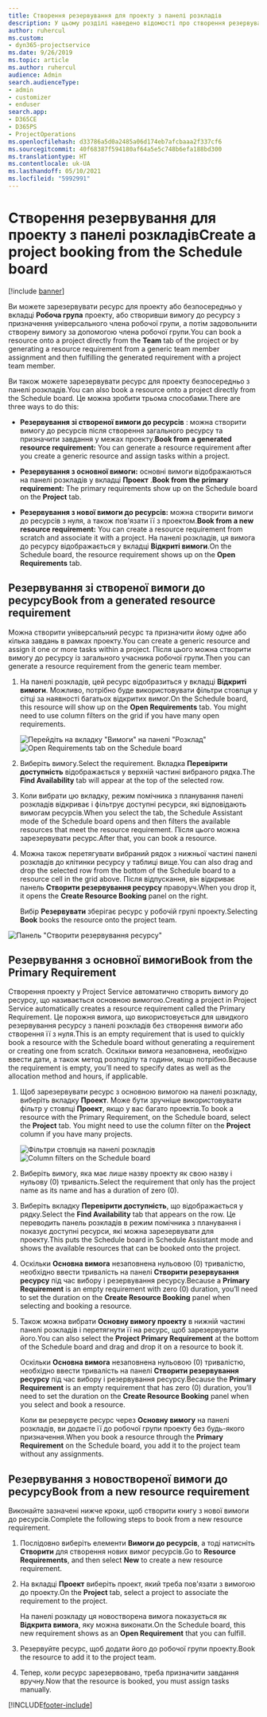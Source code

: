 ```yaml
---
title: Створення резервування для проекту з панелі розкладів
description: У цьому розділі наведено відомості про створення резервування проекту з дошки розкладів.
author: ruhercul
ms.custom:
- dyn365-projectservice
ms.date: 9/26/2019
ms.topic: article
ms.author: ruhercul
audience: Admin
search.audienceType:
- admin
- customizer
- enduser
search.app:
- D365CE
- D365PS
- ProjectOperations
ms.openlocfilehash: d33786a5d0a2485a06d174eb7afcbaaa2f337cf6
ms.sourcegitcommit: 40f68387f594180af64a5e5c748b6efa188bd300
ms.translationtype: HT
ms.contentlocale: uk-UA
ms.lasthandoff: 05/10/2021
ms.locfileid: "5992991"
---
```

# <a name="create-a-project-booking-from-the-schedule-board"></a><span data-ttu-id="fd102-103">Створення резервування для проекту з панелі розкладів</span><span class="sxs-lookup"><span data-stu-id="fd102-103">Create a project booking from the Schedule board</span></span>

[!include [banner](../includes/psa-now-project-operations.md)]

<span data-ttu-id="fd102-104">Ви можете зарезервувати ресурс для проекту або безпосередньо у вкладці **Робоча група** проекту, або створивши вимогу до ресурсу з призначення універсального члена робочої групи, а потім задовольнити створену вимогу за допомогою члена робочої групи.</span><span class="sxs-lookup"><span data-stu-id="fd102-104">You can book a resource onto a project directly from the **Team** tab of the project or by generating a resource requirement from a generic team member assignment and then fulfilling the generated requirement with a project team member.</span></span>

<span data-ttu-id="fd102-105">Ви також можете зарезервувати ресурс для проекту безпосередньо з панелі розкладів.</span><span class="sxs-lookup"><span data-stu-id="fd102-105">You can also book a resource onto a project directly from the Schedule board.</span></span> <span data-ttu-id="fd102-106">Це можна зробити трьома способами.</span><span class="sxs-lookup"><span data-stu-id="fd102-106">There are three ways to do this:</span></span>

- <span data-ttu-id="fd102-107">**Резервування зі створеної вимоги до ресурсів** : можна створити вимогу до ресурсів після створення загального ресурсу та призначити завдання у межах проекту.</span><span class="sxs-lookup"><span data-stu-id="fd102-107">**Book from a generated resource requirement:** You can generate a resource requirement after you create a generic resource and assign tasks within a project.</span></span>

- <span data-ttu-id="fd102-108">**Резервування з основної вимоги:** основні вимоги відображаються на панелі розкладів у вкладці **Проект** .</span><span class="sxs-lookup"><span data-stu-id="fd102-108">**Book from the primary requirement:** The primary requirements show up on the Schedule board on the **Project** tab.</span></span> 

- <span data-ttu-id="fd102-109">**Резервування з нової вимоги до ресурсів:** можна створити вимоги до ресурсів з нуля, а також пов'язати її з проектом.</span><span class="sxs-lookup"><span data-stu-id="fd102-109">**Book from a new resource requirement:** You can create a resource requirement from scratch and associate it with a project.</span></span> <span data-ttu-id="fd102-110">На панелі розкладів, ця вимога до ресурсу відображається у вкладці **Відкриті вимоги**.</span><span class="sxs-lookup"><span data-stu-id="fd102-110">On the Schedule board, the resource requirement shows up on the **Open Requirements** tab.</span></span>

## <a name="book-from-a-generated-resource-requirement"></a><span data-ttu-id="fd102-111">Резервування зі створеної вимоги до ресурсу</span><span class="sxs-lookup"><span data-stu-id="fd102-111">Book from a generated resource requirement</span></span>

<span data-ttu-id="fd102-112">Можна створити універсальний ресурс та призначити йому одне або кілька завдань в рамках проекту.</span><span class="sxs-lookup"><span data-stu-id="fd102-112">You can create a generic resource and assign it one or more tasks within a project.</span></span> <span data-ttu-id="fd102-113">Після цього можна створити вимогу до ресурсу із загального учасника робочої групи.</span><span class="sxs-lookup"><span data-stu-id="fd102-113">Then you can generate a resource requirement from the generic team member.</span></span> 

1.  <span data-ttu-id="fd102-114">На панелі розкладів, цей ресурс відобразиться у вкладці **Відкриті вимоги**. Можливо, потрібно буде використовувати фільтри стовпця у сітці за наявності багатьох відкритих вимог.</span><span class="sxs-lookup"><span data-stu-id="fd102-114">On the Schedule board, this resource will show up on the **Open Requirements** tab. You might need to use column filters on the grid if you have many open requirements.</span></span> 

    <span data-ttu-id="fd102-115">![Перейдіть на вкладку "Вимоги" на панелі "Розклад"](media/FAQ-Project-Booking-Schedule-Board-1.png "Знімок екрана з таблиці резервувань та призначень")</span><span class="sxs-lookup"><span data-stu-id="fd102-115">![Open Requirements tab on the Schedule board](media/FAQ-Project-Booking-Schedule-Board-1.png "Screenshot of bookings and assignments table")</span></span>

2. <span data-ttu-id="fd102-116">Виберіть вимогу.</span><span class="sxs-lookup"><span data-stu-id="fd102-116">Select the requirement.</span></span> <span data-ttu-id="fd102-117">Вкладка **Перевірити доступність** відображається у верхній частині вибраного рядка.</span><span class="sxs-lookup"><span data-stu-id="fd102-117">The **Find Availability** tab will appear at the top of the selected row.</span></span>
 
3. <span data-ttu-id="fd102-118">Коли вибрати цю вкладку, режим помічника з планування панелі розкладів відкриває і фільтрує доступні ресурси, які відповідають вимогам ресурсів.</span><span class="sxs-lookup"><span data-stu-id="fd102-118">When you select the tab, the Schedule Assistant mode of the Schedule board opens and then filters the available resources that meet the resource requirement.</span></span> <span data-ttu-id="fd102-119">Після цього можна зарезервувати ресурс.</span><span class="sxs-lookup"><span data-stu-id="fd102-119">After that, you can book a resource.</span></span>

4. <span data-ttu-id="fd102-120">Можна також перетягувати вибраний рядок з нижньої частині панелі розкладів до клітинки ресурсу у таблиці вище.</span><span class="sxs-lookup"><span data-stu-id="fd102-120">You can also drag and drop the selected row from the bottom of the Schedule board to a resource cell in the grid above.</span></span> <span data-ttu-id="fd102-121">Після відпускання, він відкриває панель **Створити резервування ресурсу** праворуч.</span><span class="sxs-lookup"><span data-stu-id="fd102-121">When you drop it, it opens the **Create Resource Booking** panel on the right.</span></span>

    <span data-ttu-id="fd102-122">Вибір **Резервувати** зберігає ресурс у робочій групі проекту.</span><span class="sxs-lookup"><span data-stu-id="fd102-122">Selecting **Book** books the resource onto the project team.</span></span>

![Панель "Створити резервування ресурсу"](media/FAQ-Project-Booking-Schedule-Board-6.png "")
 

## <a name="book-from-the-primary-requirement"></a><span data-ttu-id="fd102-124">Резервування з основної вимоги</span><span class="sxs-lookup"><span data-stu-id="fd102-124">Book from the Primary Requirement</span></span>

<span data-ttu-id="fd102-125">Створення проекту у Project Service автоматично створить вимогу до ресурсу, що називається основною вимогою.</span><span class="sxs-lookup"><span data-stu-id="fd102-125">Creating a project in Project Service automatically creates a resource requirement called the Primary Requirement.</span></span> <span data-ttu-id="fd102-126">Це порожня вимога, що використовується для швидкого резервування ресурсу з панелі розкладів без створення вимоги або створення її з нуля.</span><span class="sxs-lookup"><span data-stu-id="fd102-126">This is an empty requirement that is used to quickly book a resource with the Schedule board without generating a requirement or creating one from scratch.</span></span> <span data-ttu-id="fd102-127">Оскільки вимога незаповнена, необхідно ввести дати, а також метод розподілу та години, якщо потрібно.</span><span class="sxs-lookup"><span data-stu-id="fd102-127">Because the requirement is empty, you’ll need to specify dates as well as the allocation method and hours, if applicable.</span></span> 

1. <span data-ttu-id="fd102-128">Щоб зарезервувати ресурс з основною вимогою на панелі розкладу, виберіть вкладку **Проект**. Може бути зручніше використовувати фільтр у стовпці **Проект**, якщо у вас багато проектів.</span><span class="sxs-lookup"><span data-stu-id="fd102-128">To book a resource with the Primary Requirement, on the Schedule board, select the **Project** tab. You might need to use the column filter on the **Project** column if you have many projects.</span></span>

   <span data-ttu-id="fd102-129">![Фільтри стовпців на панелі розкладів](media/FAQ-Project-Booking-Schedule-Board-2.png "Знімок екрана з таблиці резервувань та призначень")</span><span class="sxs-lookup"><span data-stu-id="fd102-129">![Column filters on the Schedule board](media/FAQ-Project-Booking-Schedule-Board-2.png "Screenshot of bookings and assignments table")</span></span>

2. <span data-ttu-id="fd102-130">Виберіть вимогу, яка має лише назву проекту як свою назву і нульову (0) тривалість.</span><span class="sxs-lookup"><span data-stu-id="fd102-130">Select the requirement that only has the project name as its name and has a duration of zero (0).</span></span>

3. <span data-ttu-id="fd102-131">Виберіть вкладку **Перевірити доступність**, що відображається у рядку.</span><span class="sxs-lookup"><span data-stu-id="fd102-131">Select the **Find Availability** tab that appears on the row.</span></span> <span data-ttu-id="fd102-132">Це переводить панель розкладів в режим помічника з планування і показує доступні ресурси, які можна зарезервувати для проекту.</span><span class="sxs-lookup"><span data-stu-id="fd102-132">This puts the Schedule board in Schedule Assistant mode and shows the available resources that can be booked onto the project.</span></span>

4. <span data-ttu-id="fd102-133">Оскільки **Основна вимога** незаповнена нульовою (0) тривалістю, необхідно ввести тривалість на панелі **Створити резервування ресурсу** під час вибору і резервування ресурсу.</span><span class="sxs-lookup"><span data-stu-id="fd102-133">Because a **Primary Requirement** is an empty requirement with zero (0) duration, you’ll need to set the duration on the **Create Resource Booking** panel when selecting and booking a resource.</span></span>

5. <span data-ttu-id="fd102-134">Також можна вибрати **Основну вимогу проекту** в нижній частині панелі розкладів і перетягнути її на ресурс, щоб зарезервувати його.</span><span class="sxs-lookup"><span data-stu-id="fd102-134">You can also select the **Project Primary Requirement** at the bottom of the Schedule board and drag and drop it on a resource to book it.</span></span>
 
    <span data-ttu-id="fd102-135">Оскільки **Основна вимога** незаповнена нульовою (0) тривалістю, необхідно ввести тривалість на панелі **Створити резервування ресурсу** під час вибору і резервування ресурсу.</span><span class="sxs-lookup"><span data-stu-id="fd102-135">Because the **Primary Requirement** is an empty requirement that has zero (0) duration, you’ll need to set the duration on the **Create Resource Booking** panel when you select and book a resource.</span></span>
 
    <span data-ttu-id="fd102-136">Коли ви резервуєте ресурс через **Основну вимогу** на панелі розкладів, ви додаєте її до робочої групи проекту без будь-якого призначення.</span><span class="sxs-lookup"><span data-stu-id="fd102-136">When you book a resource through the **Primary Requirement** on the Schedule board, you add it to the project team without any assignments.</span></span>
 
## <a name="book-from-a-new-resource-requirement"></a><span data-ttu-id="fd102-137">Резервування з новоствореної вимоги до ресурсу</span><span class="sxs-lookup"><span data-stu-id="fd102-137">Book from a new resource requirement</span></span>
<span data-ttu-id="fd102-138">Виконайте зазначені нижче кроки, щоб створити книгу з нової вимоги до ресурсів.</span><span class="sxs-lookup"><span data-stu-id="fd102-138">Complete the following steps to book from a new resource requirement.</span></span> 

1. <span data-ttu-id="fd102-139">Послідовно виберіть елементи **Вимоги до ресурсів**, а тоді натисніть **Створити** для створення нових вимог ресурсів.</span><span class="sxs-lookup"><span data-stu-id="fd102-139">Go to **Resource Requirements**, and then select **New** to create a new resource requirement.</span></span>

2. <span data-ttu-id="fd102-140">На вкладці **Проект** виберіть проект, який треба пов'язати з вимогою до проекту.</span><span class="sxs-lookup"><span data-stu-id="fd102-140">On the **Project** tab, select a project to associate the requirement to the project.</span></span>
 
    <span data-ttu-id="fd102-141">На панелі розкладу ця новостворена вимога показується як **Відкрита вимога**, яку можна виконати.</span><span class="sxs-lookup"><span data-stu-id="fd102-141">On the Schedule board, this new requirement shows as an **Open Requirement** that you can fulfill.</span></span>

3. <span data-ttu-id="fd102-142">Резервуйте ресурс, щоб додати його до робочої групи проекту.</span><span class="sxs-lookup"><span data-stu-id="fd102-142">Book the resource to add it to the project team.</span></span>

4. <span data-ttu-id="fd102-143">Тепер, коли ресурс зарезервовано, треба призначити завдання вручну.</span><span class="sxs-lookup"><span data-stu-id="fd102-143">Now that the resource is booked, you must assign tasks manually.</span></span>



[!INCLUDE[footer-include](../includes/footer-banner.md)]